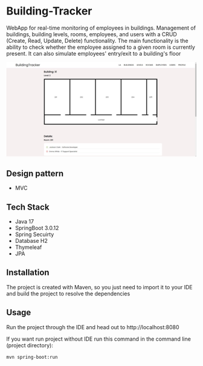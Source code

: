 # Building-Tracker

WebApp for real-time monitoring of employees in buildings. 
Management of buildings, building levels, rooms, employees, and users with a CRUD (Create, Read, Update, Delete) functionality. The main functionality is the ability to check whether the employee assigned to a given room is currently present. It can also simulate employees' entry/exit to a building's floor


![Screenshot](https://github.com/przemyslaw-orpel/Building-Tracker/blob/main/src/main/resources/static/img/app_view.jpg?raw=true)
## Design pattern
+ MVC

## Tech Stack
+ Java 17
+ SpringBoot 3.0.12 
+ Spring Secuirty
+ Database H2
+ Thymeleaf
+ JPA


## Installation

The project is created with Maven, so you just need to import it to your IDE and build the project to resolve the dependencies
    
## Usage
Run the project through the IDE and head out to http://localhost:8080

If you want run project without IDE run this command in the command line (project directory):
```
mvn spring-boot:run
```
